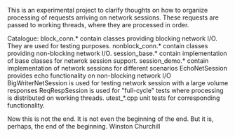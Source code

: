 This is an experimental project to clarify thoughts on how to organize processing of requests arriving on network sessions. These requests are passed to working threads, where they are processed in order.

Catalogue:
block_conn.* contain classes providing blocking network I/O. They are used for testing purposes.
nonblock_conn.* contain classes providing non-blocking network I/O.
session_base.* contain implementation of base classes for netwrok session support.
session_demo.* contain implementation of network sessions for different scenarios
   EchoNetSession provides echo functionality on non-blocking network I/O
   BigWriterNetSession is used for testing network session with a large volume responses
   ReqRespSession is used for "full-cycle" tests where processing is distributed on working threads.
utest_*.cpp unit tests for corresponding functionality.


Now this is not the end. It is not even the beginning of the end. But it is, perhaps, the end of the beginning.
   Winston Churchill
